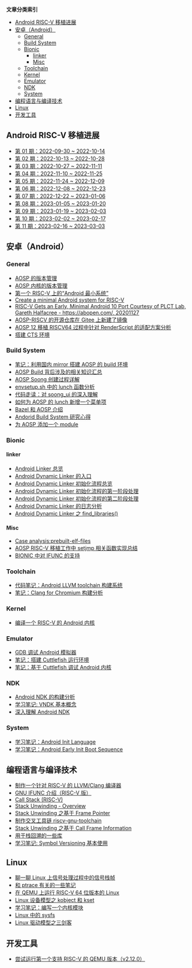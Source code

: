 **文章分类索引**

<!-- TOC -->

- [Android RISC-V 移植进展](#android-risc-v-移植进展)
- [安卓（Android）](#安卓android)
	- [General](#general)
	- [Build System](#build-system)
	- [Bionic](#bionic)
		- [linker](#linker)
		- [Misc](#misc)
	- [Toolchain](#toolchain)
	- [Kernel](#kernel)
	- [Emulator](#emulator)
	- [NDK](#ndk)
	- [System](#system)
- [编程语言与编译技术](#编程语言与编译技术)
- [Linux](#linux)
- [开发工具](#开发工具)

<!-- /TOC -->

## Android RISC-V 移植进展

- [第 01 期：2022-09-30 ~ 2022-10-14][40]
- [第 02 期：2022-10-13 ~ 2022-10-28][41]
- [第 03 期：2022-10-27 ~ 2022-11-11][46]
- [第 04 期：2022-11-10 ~ 2022-11-25][47]
- [第 05 期：2022-11-24 ~ 2022-12-09][49]
- [第 06 期：2022-12-08 ~ 2022-12-23][50]
- [第 07 期：2022-12-22 ~ 2023-01-06][59]
- [第 08 期：2023-01-05 ~ 2023-01-20][62]
- [第 09 期：2023-01-19 ~ 2023-02-03][65]
- [第 10 期：2023-02-02 ~ 2023-02-17][66]
- [第 11 期：2023-02-16 ~ 2023-03-03][67]

## 安卓（Android）

### General

- [AOSP 的版本管理][1]
- [AOSP 内核的版本管理][2]
- [第一个 RISC-V 上的“Android 最小系统”][5]
- [Create a minimal Android system for RISC-V][31]
- [RISC-V Gets an Early, Minimal Android 10 Port Courtesy of PLCT Lab, Gareth Halfacree - https://abopen.com/, 20201127][32]
- [AOSP-RISCV 的开源仓库在 Gitee 上新建了镜像][6]
- [AOSP 12 移植 RISCV64 过程中针对 RenderScript 的适配方案分析][16]
- [搭建 CTS 环境][21]

### Build System

- [笔记：利用国内 mirror 搭建 AOSP 的 build 环境][60]
- [AOSP Build 背后涉及的相关知识汇总][7]
- [AOSP Soong 创建过程详解][8]
- [envsetup.sh 中的 lunch 函数分析][9]
- [代码走读：对 soong_ui 的深入理解][10]
- [如何为 AOSP 的 lunch 新增一个菜单项][12]
- [Bazel 和 AOSP 介绍][18]
- [Andorid Build System 研究心得][33]
- [为 AOSP 添加一个 module][34]

### Bionic

#### linker

- [Android Linker 总览][53]
- [Android Dynamic Linker 的入口][52]
- [Android Dynamic Linker 初始化流程总览][54]
- [Android Dynamic Linker 初始化流程的第一阶段处理][55]
- [Android Dynamic Linker 初始化流程的第二阶段处理][56]
- [Android Dynamic Linker 的日志分析][57]
- [Android Dynamic Linker 之 find_libraries()][58]

#### Misc

- [Case analysis:prebuilt-elf-files][11]
- [AOSP RISC-V 移植工作中 setjmp 相关函数实现总结][17]
- [BIONIC 中对 IFUNC 的支持][20]

### Toolchain

- [代码笔记：Android LLVM toolchain 构建系统][48]
- [笔记：Clang for Chromium 构建分析][64]

### Kernel

- [编译一个 RISC-V 的 Android 内核][3]

### Emulator

- [GDB 调试 Android 模拟器][15]
- [笔记：搭建 Cuttlefish 运行环境][61]
- [笔记：基于 Cuttlefish 调试 Android 内核][63]

### NDK

- [Android NDK 的构建分析][13]
- [学习笔记: VNDK 基本概念][37]
- [深入理解 Android NDK][51]

### System

- [学习笔记：Android Init Language][35]
- [学习笔记：Android Early Init Boot Sequence][36]


## 编程语言与编译技术

- [制作一个针对 RISC-V 的 LLVM/Clang 编译器][4]
- [GNU IFUNC 介绍（RISC-V 版）][19]
- [Call Stack (RISC-V)][22]
- [Stack Unwinding - Overview][23]
- [Stack Unwinding 之基于 Frame Pointer][24]
- [制作交叉工具链 riscv-gnu-toolchain][25]
- [Stack Unwinding 之基于 Call Frame Information][26]
- [用于栈回溯的一些库][28]
- [学习笔记: Symbol Versioning 基本使用][38]

## Linux

- [聊一聊 Linux 上信号处理过程中的信号栈帧][27]
- [和 ptrace 有关的一些笔记][29]
- [在 QEMU 上运行 RISC-V 64 位版本的 Linux][30]
- [Linux 设备模型之 kobject 和 kset][42]
- [学习笔记：编写一个内核模块][43]
- [Linux 中的 sysfs][44]
- [Linux 驱动模型之三剑客][45]

## 开发工具

- [尝试运行第一个支持 RISC-V 的 QEMU 版本（v2.12.0）][14]


[1]:./20200911-platform-version.md
[2]:./20200915-android-linux-version.md
[3]:./20200929-build-riscv-android-kernel.md
[4]:./20201009-create-clang-riscv.md
[5]:./20201120-first-rv-android-mini-system.md
[6]:./20201215-opensrc-on-gitee.md
[7]:./20201230-android-build-sum.md
[8]:./20210111-soong-process.md
[9]:./20211026-lunch.md
[10]:./20211102-codeanalysis-soong_ui.md
[11]:./20220226-case-prebuilt-elf-files.md
[12]:./20220315-howto-add-lunch-entry.md
[13]:./20220402-understand-how-ndk-built.md
[14]:./20220406-qemu-riscv-2.12.md
[15]:./20220412-howto-gdb-android-emulator.md
[16]:./20220509-renderscipt-adaptation-analysis-in-android12-riscv64-porting.md
[17]:./20220511-aosp-riscv-setjmp.md
[18]:./20220615-introduce-bazel-for-aosp.md
[19]:./20220621-ifunc.md
[20]:./20220623-ifunc-bionic.md
[21]:./20220705-build-the-cts.md
[22]:./20220717-call-stack.md
[23]:./20220719-stack-unwinding.md
[24]:./20220719-stackuw-fp.md
[25]:./20220721-riscv-gcc.md
[26]:./20220721-stackuw-cfi.md
[27]:./20220816-signal-frame.md
[28]:./20220819-libunwind.md
[29]:./20220829-ptrace.md
[30]:https://zhuanlan.zhihu.com/p/258394849
[31]:https://plctlab.github.io/aosp/create-a-minimal-android-system-for-riscv.html
[32]:https://abopen.com/news/risc-v-gets-an-early-minimal-android-10-port-courtesy-of-plct-lab/
[33]:./20220905-aosp-build-system.md
[34]:./20220908-add-app-in-aosp.md
[35]:./20220915-andorid-init-language.md
[36]:./20220916-android-early-boot-sequence.md
[37]:./20220923-vndk.md
[38]:./20221008-symbol-version.md
[40]:./android-review/20221013.md
[41]:./android-review/20221028.md
[42]:./20221029-kobject-kset.md
[43]:./20221101-write-lkm.md
[44]:./20221101-sysfs.md
[45]:./20221102-bus-device-driver.md
[46]:./android-review/20221111.md
[47]:./android-review/20221125.md
[48]:./20221206-android-llvm-build-system.md
[49]:./android-review/20221209.md
[50]:./android-review/20221223.md
[51]:./20221214-what-is-ndk.md
[52]:./20221220-andorid-linker-entry.md
[53]:./20221220-android-linker-overview.md
[54]:./20221222-android-dynamic-linker-overview.md
[55]:./20221226-android-linker-init-1st.md
[56]:./20221226-android-linker-init-2nd.md
[57]:./20230101-android-linker-log.md
[58]:./20230102-android-linker-findlibrary.md
[59]:./android-review/20230106.md
[60]:./20230111-aosp-build.md
[61]:./20230111-cuttlefish-setup.md
[62]:./android-review/20230120.md
[63]:./20230115-cuttlefish-kernel-dev.md
[64]:./20230201-chrome-clang-build.md
[65]:./android-review/2023-02-03.md
[66]:./android-review/2023-02-17.md
[67]:./android-review/2023-03-03.md